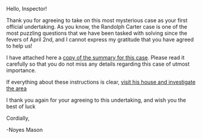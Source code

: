 Hello, Inspector!

<p>Thank you for agreeing to take on this most mysterious case as your first official undertaking. As
you know, the Randolph Carter case is one of the most puzzling questions that we have been tasked
with solving since the fevers of April 2nd, and I cannot express my gratitude that you have agreed
to help us!</p> 

I have attached here a [copy of the summary for this case](../Background/Information/Starting-Info.md). Please read it carefully so that you
do not miss any details regarding this case of utmost importance.

If everything about these instructions is clear, [visit his house and investigate the area](../Background/Story/Beginning-Arrival.md)

<p>I thank you again for your agreeing to this undertaking, and wish you the best of luck</p>

<p>Cordially,</p>

<p>   -Noyes Mason</p>